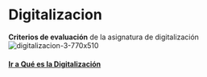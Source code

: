 # Digitalizacion 
**Criterios de evaluación** de la asignatura de digitalización
![digitalizacion-3-770x510](https://github.com/user-attachments/assets/fa51d41f-24f8-43b5-9f66-449cac858050)


#### [Ir a Qué es la Digitalización](QUE_ES.md)
